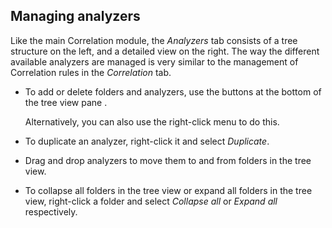 ## Managing analyzers

Like the main Correlation module, the *Analyzers* tab consists of a tree structure on the left, and a detailed view on the right. The way the different available analyzers are managed is very similar to the management of Correlation rules in the *Correlation* tab.

- To add or delete folders and analyzers, use the buttons at the bottom of the tree view pane .

    Alternatively, you can also use the right-click menu to do this.

- To duplicate an analyzer, right-click it and select *Duplicate*.

- Drag and drop analyzers to move them to and from folders in the tree view.

- To collapse all folders in the tree view or expand all folders in the tree view, right-click a folder and select *Collapse all* or *Expand all* respectively.

